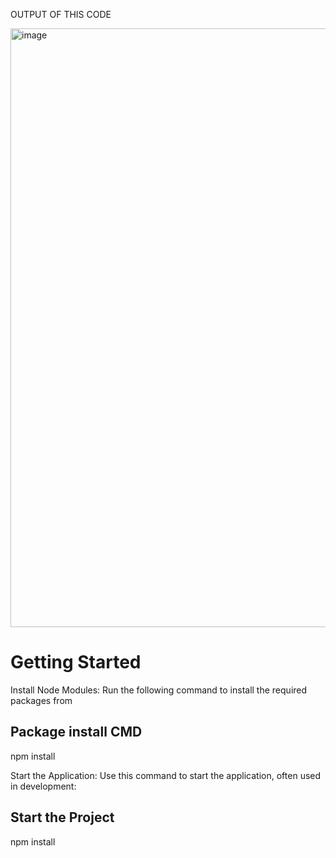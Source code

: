 OUTPUT OF THIS CODE

<img width="958" alt="image" src="https://github.com/user-attachments/assets/16957806-f1e9-4e4a-9a89-a1ed389ceada">



# Getting Started 

Install Node Modules: Run the following command to install the required packages from

## Package install CMD
npm install


Start the Application: Use this command to start the application, often used in development:

## Start the Project
npm install

